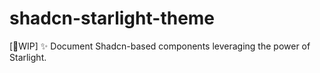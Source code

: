 # shadcn-starlight-theme
[🚧WIP] ✨ Document Shadcn-based components leveraging the power of Starlight.
